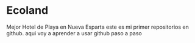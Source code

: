 # Ecoland
Mejor Hotel de Playa en Nueva Esparta
este es mi primer repositorios en github.
aqui voy a aprender a usar github paso a paso
